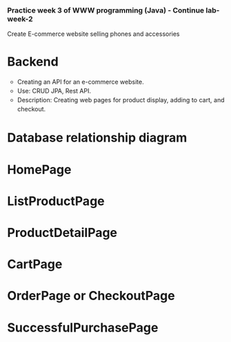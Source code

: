 ### Practice week 3 of WWW programming (Java) - Continue lab-week-2
Create E-commerce website selling phones and accessories

# Backend
<ul style="list-style-type:circle; text-align: justify; line-height: 1.5;">
  <li>Creating an API for an e-commerce website.</li>      
  <li>Use: CRUD JPA, Rest API.</li>
  <li>Description: Creating web pages for product display, adding to cart, and checkout.</li>
</ul>

# Database relationship diagram


# HomePage


# ListProductPage


# ProductDetailPage


# CartPage


# OrderPage or CheckoutPage


# SuccessfulPurchasePage

